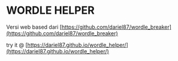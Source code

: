 # WORDLE HELPER

Versi web based dari [https://github.com/dariel87/wordle_breaker](https://github.com/dariel87/wordle_breaker)

try it @ [https://dariel87.github.io/wordle_helper/](https://dariel87.github.io/wordle_helper/)